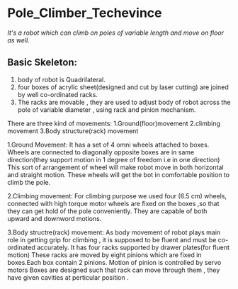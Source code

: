 # Pole_Climber_Techevince
<em>It's a robot which can climb on poles of variable length and move on floor as well.</em>

<h2>Basic Skeleton:</h2>
<ol>
<li>body of robot is Quadrilateral.</li>
<li>four boxes of acrylic sheet(designed and cut by laser cutting) are joined by well co-ordinated racks.</li>
<li>The racks are movable , they are used to adjust body of robot across the pole of variable diameter , using rack and pinion mechanism.</li>
</ol>
There are three kind of movements:
1.Ground(floor)movement
2.climbing movement
3.Body structure(rack) movement

1.Ground Movement:
It has a set of 4 omni wheels attached to boxes.
Wheels are connected to diagonally opposite boxes are in same direction(they support motion in 1 degree of freedom i.e in one direction)
This sort of arrangement of wheel will make robot move in both horizontal and straight motion.
These wheels will get the bot in comfortable position to climb the pole.

2.Climbing movement:
For climbing purpose we used four (6.5 cm) wheels, connected with high torque motor
wheels are fixed on the boxes ,so that they can get hold of the pole conveniently.
They are capable of both upward and downword motions.

3.Body structre(rack) movement:
As body movement of robot plays main role in getting grip for climbing , it is supposed to be fluent and must be co-ordinated accurately.
It has four racks supported by drawer plates(for fluent motion)
These racks are moved by eight pinions which are fixed in boxes.Each box contain 2 pinions.
Motion of pinion is controlled by servo motors
Boxes are designed such that rack can move through them , they have given cavities at perticular position .
